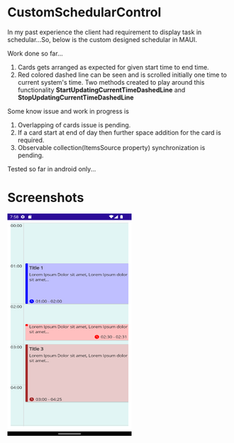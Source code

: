 # CustomSchedularControl
In my past experience the client had requirement to display task in schedular...So, below is the custom designed schedular in MAUI.

Work done so far...
1) Cards gets arranged as expected for given start time to end time.
2) Red colored dashed line can be seen and is scrolled initially one time to current system's time. Two methods created to play around this functionality **StartUpdatingCurrentTimeDashedLine** and **StopUpdatingCurrentTimeDashedLine**

Some know issue and work in progress is
1) Overlapping of cards issue is pending.
2) If a card start at end of day then further space addition for the card is required.
3) Observable collection(ItemsSource property) synchronization is pending.

Tested so far in android only...
# Screenshots
<img src="https://github.com/PrayagMisal/CustomSchedularControl/blob/master/pic1.png" width="280" height="500">
